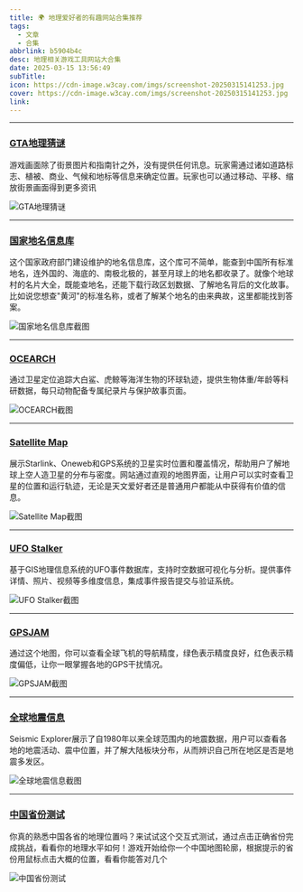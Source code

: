 ```yaml
---
title: 🌍 地理爱好者的有趣网站合集推荐
tags:
  - 文章
  - 合集
abbrlink: b5904b4c
desc: 地理相关游戏工具网站大合集
date: 2025-03-15 13:56:49
subTitle:
icon: https://cdn-image.w3cay.com/imgs/screenshot-20250315141253.jpg
cover: https://cdn-image.w3cay.com/imgs/screenshot-20250315141253.jpg
link:
---
```



---

### [GTA地理猜谜](https://w3cay.com/post/fd05b81b.html)

游戏画面除了街景图片和指南针之外，没有提供任何讯息。玩家需通过诸如道路标志、植被、商业、气候和地标等信息来确定位置。玩家也可以通过移动、平移、缩放街景画面得到更多资讯

![GTA地理猜谜](https://cdn-image.w3cay.com/imgs/screenshot-20250315141253.jpg)

---

### [国家地名信息库](https://w3cay.com/post/9bb4c090.html)

这个国家政府部门建设维护的地名信息库，这个库可不简单，能查到中国所有标准地名，连外国的、海底的、南极北极的，甚至月球上的地名都收录了。就像个地球村的名片大全，既能查地名，还能下载行政区划数据、了解地名背后的文化故事。比如说您想查"黄河"的标准名称，或者了解某个地名的由来典故，这里都能找到答案。

![国家地名信息库截图](https://cdn-image.w3cay.com/imgs/screenshot-20250315142210.webp)

---

### [OCEARCH](https://w3cay.com/post/f992c7e8.html)

通过卫星定位追踪大白鲨、虎鲸等海洋生物的环球轨迹，提供生物体重/年龄等科研数据，每只动物配备专属纪录片与保护故事页面。

![OCEARCH截图](https://www.ocearch.org/wp-content/uploads/2012/08/timeline_trackerv1.jpg)

---

### [Satellite Map](https://w3cay.com/post/149b293.html)

展示Starlink、Oneweb和GPS系统的卫星实时位置和覆盖情况，帮助用户了解地球上空人造卫星的分布与密度。网站通过直观的地图界面，让用户可以实时查看卫星的位置和运行轨迹，无论是天文爱好者还是普通用户都能从中获得有价值的信息。

![Satellite Map截图](https://cdn-image.w3cay.com/imgs/screenshot-20250315145446.webp)

---

### [UFO Stalker](https://w3cay.com/post/50b2fcc6.html)

基于GIS地理信息系统的UFO事件数据库，支持时空数据可视化与分析。提供事件详情、照片、视频等多维度信息，集成事件报告提交与验证系统。

![UFO Stalker截图](https://cdn-image.w3cay.com/imgs/screenshot-20250315150135.jpg)

---

### [GPSJAM](https://w3cay.com/post/10f470c3.html)

通过这个地图，你可以查看全球飞机的导航精度，绿色表示精度良好，红色表示精度偏低，让你一眼掌握各地的GPS干扰情况。

![GPSJAM截图](https://cdn-image.w3cay.com/imgs/screenshot-20250315150908.png)

---

### [全球地震信息](https://w3cay.com/post/dea653bc.html)

Seismic Explorer展示了自1980年以来全球范围内的地震数据，用户可以查看各地的地震活动、震中位置，并了解大陆板块分布，从而辨识自己所在地区是否是地震多发区。

![全球地震信息截图](https://cdn-image.w3cay.com/imgs/screenshot-20250315151307.jpg)

---

### [中国省份测试](https://w3cay.com/post/104751c4.html)

你真的熟悉中国各省的地理位置吗？来试试这个交互式测试，通过点击正确省份完成挑战，看看你的地理水平如何！游戏开始给你一个中国地图轮廓，根据提示的省份用鼠标点击大概的位置，看看你能答对几个

![中国省份测试](https://cdn-image.w3cay.com/imgs/screenshot-20250315134157.png)